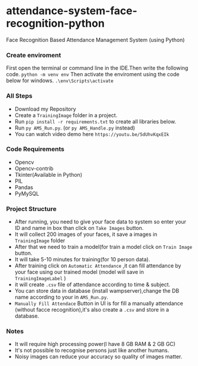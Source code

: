 # attendance-system-face-recognition-python
Face Recognition Based Attendance Management System (using Python)

### Create enviroment 
First open the terminal or command line in the IDE.Then write the following code.
`python -m venv env`
Then activate the enviroment using the code below for windows.
`.\env\Scripts\activate`

### All Steps
- Download my Repository 
- Create a `TrainingImage` folder in a project. 
- Run `pip install -r requirements.txt` to create all libraries below.
- Run `py AMS_Run.py`. (or `py AMS_Handle.py` instead)
- You can watch video demo here `https://youtu.be/5dUhvKqxEIk`

### Code Requirements
- Opencv
- Opencv-contrib
- Tkinter(Available in Python)
- PIL
- Pandas
- PyMySQL

### Project Structure
- After running, you need to give your face data to system so enter your ID and name in box than click on `Take Images` button.
- It will collect 200 images of your faces, it save a images in `TrainingImage` folder
- After that we need to train a model(for train a model click on `Train Image` button.
- It will take 5-10 minutes for training(for 10 person data).
- After training click on `Automatic Attendance` ,it can fill attendance by your face using our trained model (model will save in `TrainingImageLabel` )
- it will create `.csv` file of attendance according to time & subject.
- You can store data in database (install wampserver),change the DB name according to your in `AMS_Run.py`.
- `Manually Fill Attendace` Button in UI is for fill a manually attendance (without facce recognition),it's also create a `.csv` and store in a database.

### Notes
- It will require high processing power(I have 8 GB RAM & 2 GB GC)
- It's not possible to recognise persons just like another humans.
- Noisy images can reduce your accuracy so quality of images matter.

